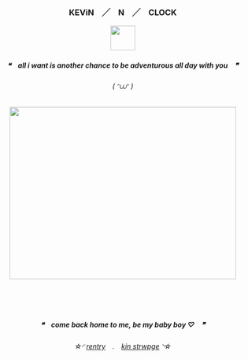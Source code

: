 <h3 align="center">

KEViN　╱　N　╱　CLOCK

</h3>

<p align="center">
  <img width="50" height="50" src="https://magma.com/shared/nYZ4Ru-LZuD0vJz59AgY2S">
</p>
 
<h5 align="center">

❝　**all i want is another chance to be adventurous all day with you**　❞‎

</h5>  

<h6 align="center">
( ᵔ⩊ᵔ )
  </h6>  
<p align="center">
  <img width="460" height="350" src="https://magma.com/shared/PCmawexm4OvZ1v9oGkcimi">
</p>

<h5 align="center">

<p align="center">
  <img width="250" height="15" src="https://64.media.tumblr.com/78c78571cc14db2747d8b19d745f7b73/08dd3dc800d19a06-1a/s400x600/7fb18aa7f98cd9b58f5573a14f6be79ec86f3efc.pnj">
</p>
　

❝　**come back home to me, be my baby boy ♡**　❞‎

</h5>  

<h6 align="center">

‎‎☆◜ [rentry](https://rentry.co/brokenbook)　.　[kin strwpge](https://mereveal.straw.page) ◝☆
</h6> 

<!---
N-0X0010010/N-0X0010010 is a ✨ special ✨ repository because its `README.md` (this file) appears on your GitHub profile.
You can click the Preview link to take a look at your changes.
--->
